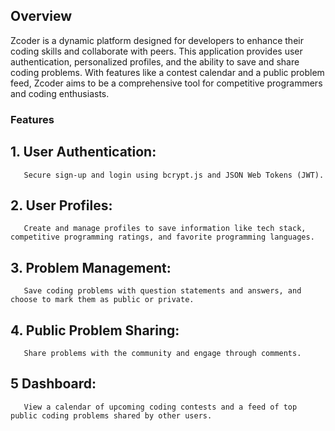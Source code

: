 ## Overview
Zcoder is a dynamic platform designed for developers to enhance their coding skills and collaborate with peers. This application provides user authentication, personalized profiles, and the ability to save and share coding problems. With features like a contest calendar and a public problem feed, Zcoder aims to be a comprehensive tool for competitive programmers and coding enthusiasts.
### Features
## 1. User Authentication:
       Secure sign-up and login using bcrypt.js and JSON Web Tokens (JWT).

## 2. User Profiles: 
       Create and manage profiles to save information like tech stack, competitive programming ratings, and favorite programming languages.

## 3. Problem Management: 
       Save coding problems with question statements and answers, and choose to mark them as public or private.

## 4. Public Problem Sharing:
       Share problems with the community and engage through comments.

## 5 Dashboard: 
       View a calendar of upcoming coding contests and a feed of top public coding problems shared by other users.
